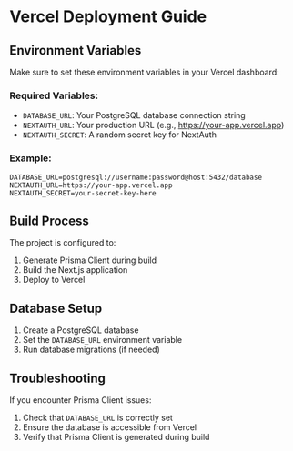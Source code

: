 # Vercel Deployment Guide

## Environment Variables

Make sure to set these environment variables in your Vercel dashboard:

### Required Variables:
- `DATABASE_URL`: Your PostgreSQL database connection string
- `NEXTAUTH_URL`: Your production URL (e.g., https://your-app.vercel.app)
- `NEXTAUTH_SECRET`: A random secret key for NextAuth

### Example:
```
DATABASE_URL=postgresql://username:password@host:5432/database
NEXTAUTH_URL=https://your-app.vercel.app
NEXTAUTH_SECRET=your-secret-key-here
```

## Build Process

The project is configured to:
1. Generate Prisma Client during build
2. Build the Next.js application
3. Deploy to Vercel

## Database Setup

1. Create a PostgreSQL database
2. Set the `DATABASE_URL` environment variable
3. Run database migrations (if needed)

## Troubleshooting

If you encounter Prisma Client issues:
1. Check that `DATABASE_URL` is correctly set
2. Ensure the database is accessible from Vercel
3. Verify that Prisma Client is generated during build
